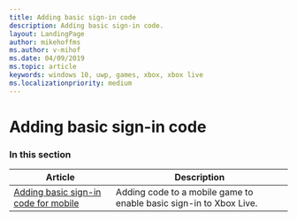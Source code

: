```yaml
---
title: Adding basic sign-in code
description: Adding basic sign-in code.
layout: LandingPage
author: mikehoffms
ms.author: v-mihof
ms.date: 04/09/2019
ms.topic: article
keywords: windows 10, uwp, games, xbox, xbox live
ms.localizationpriority: medium
---
```


# Adding basic sign-in code


### In this section

| Article | Description |
|---------|-------------|
| [Adding basic sign-in code for mobile](getting-xsapi-to-sign-in.md) | Adding code to a mobile game to enable basic sign-in to Xbox Live. |
